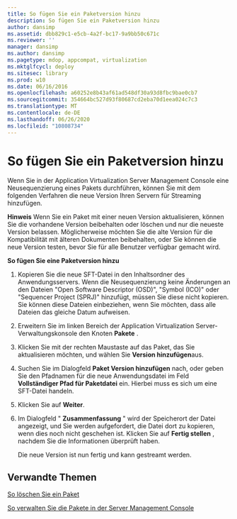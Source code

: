 ```yaml
---
title: So fügen Sie ein Paketversion hinzu
description: So fügen Sie ein Paketversion hinzu
author: dansimp
ms.assetid: dbb829c1-e5cb-4a2f-bc17-9a9bb50c671c
ms.reviewer: ''
manager: dansimp
ms.author: dansimp
ms.pagetype: mdop, appcompat, virtualization
ms.mktglfcycl: deploy
ms.sitesec: library
ms.prod: w10
ms.date: 06/16/2016
ms.openlocfilehash: a60252e8b43af61ad548df30a93d8fbc9bae0cb7
ms.sourcegitcommit: 354664bc527d93f80687cd2eba70d1eea024c7c3
ms.translationtype: MT
ms.contentlocale: de-DE
ms.lasthandoff: 06/26/2020
ms.locfileid: "10808734"
---
```

# So fügen Sie ein Paketversion hinzu


Wenn Sie in der Application Virtualization Server Management Console eine Neusequenzierung eines Pakets durchführen, können Sie mit dem folgenden Verfahren die neue Version Ihren Servern für Streaming hinzufügen.

**Hinweis**  Wenn Sie ein Paket mit einer neuen Version aktualisieren, können Sie die vorhandene Version beibehalten oder löschen und nur die neueste Version belassen. Möglicherweise möchten Sie die alte Version für die Kompatibilität mit älteren Dokumenten beibehalten, oder Sie können die neue Version testen, bevor Sie für alle Benutzer verfügbar gemacht wird.

 

**So fügen Sie eine Paketversion hinzu**

1.  Kopieren Sie die neue SFT-Datei in den Inhaltsordner des Anwendungsservers. Wenn die Neusequenzierung keine Änderungen an den Dateien "Open Software Descriptor (OSD)", "Symbol (ICO)" oder "Sequencer Project (SPRJ)" hinzufügt, müssen Sie diese nicht kopieren. Sie können diese Dateien einbeziehen, wenn Sie möchten, dass alle Dateien das gleiche Datum aufweisen.

2.  Erweitern Sie im linken Bereich der Application Virtualization Server-Verwaltungskonsole den Knoten **Pakete** .

3.  Klicken Sie mit der rechten Maustaste auf das Paket, das Sie aktualisieren möchten, und wählen Sie **Version hinzufügen**aus.

4.  Suchen Sie im Dialogfeld **Paket Version hinzufügen** nach, oder geben Sie den Pfadnamen für die neue Anwendungsdatei im Feld **Vollständiger Pfad für Paketdatei** ein. Hierbei muss es sich um eine SFT-Datei handeln.

5.  Klicken Sie auf **Weiter**.

6.  Im Dialogfeld " **Zusammenfassung** " wird der Speicherort der Datei angezeigt, und Sie werden aufgefordert, die Datei dort zu kopieren, wenn dies noch nicht geschehen ist. Klicken Sie auf **Fertig stellen** , nachdem Sie die Informationen überprüft haben.

    Die neue Version ist nun fertig und kann gestreamt werden.

## Verwandte Themen


[So löschen Sie ein Paket](how-to-delete-a-packageserver.md)

[So verwalten Sie die Pakete in der Server Management Console](how-to-manage-packages-in-the-server-management-console.md)

 

 





